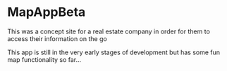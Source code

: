 # MapAppBeta
This was a concept site for a real estate company in order for them to access their information on the go

This app is still in the very early stages of development but has some fun map functionality so far...

